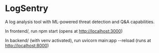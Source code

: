 # LogSentry

A log analysis tool with ML-powered threat detection and Q&A capabilities.

In frontend/, run npm start (opens at <http://localhost:3000>)

In backend/ (with venv activated), run uvicorn main:app --reload (runs at <http://localhost:8000>)
